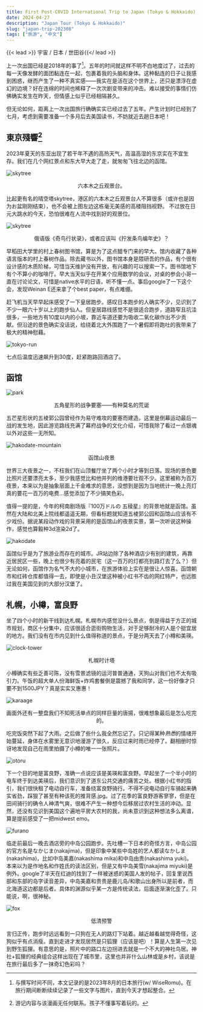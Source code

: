 ```yaml
---
title: First Post-COVID International Trip to Japan (Tokyo & Hokkaido)
date: 2024-04-27
description: "Japan Tour (Tokyo & Hokkaido)"
slug: "japan-trip-202308"
tags: ["旅游", "中文"]
---
```


{{< lead >}} 宇宙 / 日本 / 世田谷{{</ lead >}}


上一次出国已经是2018年的事了[^1]。五年的时间就这样不明不白地度过了，过去的每一天像发酵的面团黏连在一起，包裹着我的头脑和身体。这种黏连的日子让我感到困惑，继而产生了一种不真实感——我实在是活在这个世界上，还只是漂浮在虚幻的边境？好在连绵的时间也稀释了一次次剧变带来的冲击。难以接受的事情们仿佛确实发生在昨天，但情感上似乎已经相隔甚久。

但无论如何，距离上一次出国旅行确确实实已经过去了五年。产生计划时已经到了七月，考虑到需要准备一个多月后去美国读书，不妨就近去趟日本吧！

## 東京殘響[^2]
2023年夏天的东亚出现了若干年不遇的高热天气，高温高湿的东京实在不宜生存。我们在几个网红景点和东大早大走了走，就匆匆飞往北边的函馆。

![skytree](./img/skytree.jpeg)
<center>六本木之丘观景台。</center>

比起更有名的晴空塔skytree，港区的六本木之丘观景台人不算很多（或许也是因为お盆刚刚结束），也不会被上图左边这栋毫无美感的高楼阻挡视野。
不过放在日元大跳水的今天，恐怕很难在人流中找到好的观景位。

![skytree](./img/bird.jpeg)
<center>俄语版《奇鸟行状录》，或者应该叫《拧发条鸟编年史》？</center>

早稻田大学里的村上春树图书馆，算是为了这点醋专门来的早大。馆内收藏了各种语言版本的村上春树作品。除去藏书以外，图书馆本身是隈研吾的作品，有个很有设计感的木质阶梯，可惜当天维护没有开放，有兴趣的可以搜索一下。图书馆地下有个不算小的咖啡厅。早大当天似乎在开某个应用数学的会议，对桌的参会小哥一直在讨论论文，可惜是native水平的日语，听不懂一点。事后google了一下这个会，发现Weinan E还来拿了个best paper，有点难绷。

赶飞机当天早早起床感受了一下皇居跑步。感叹日本跑步的人确实不少，见识到了不少一眼六十岁以上的跑步仙人。但皇居路线感觉不是很适合跑步，道路窄且坑洼很多，一些地方有10度以内的小坡，靠近车道还要为吸收二氧化碳作出不少贡献。但沿途的景色确实没话说，给绕着北大外围跑了一个暑假即将跑吐的我带来了极大的精神慰藉。

![tokyo-run](./img/tokyo-run.jpeg)

七点后温度迅速飙升到30度，赶紧跑路回酒店了。

[^1]: 与撰写时间不同，本文记录的是2023年8月的日本旅行(w/ WiseRomu)。在旅行期间断断续续记录了一些文字与图片，直到今天才想起整合。

[^2]: 游记内容与该漫画无任何联系。孩子不懂事写着玩的。

## 函馆

![park](./img/park.jpeg)
<center>五角星形的战争要塞——有种莫名的荒诞</center>

五芒星形状的五棱郭公园曾经作为易守难攻的要塞而建造。这里是倒幕运动最后一战的发生地，因此游览路线充满了幕府战争的文化介绍，可惜我除了看过一点银魂以外对这些一无所知。

![hakodate-mountain](./img/feature.jpeg)
<center>函馆山夜景</center>

世界三大夜景之一，不枉我们在山顶餐厅坐了两个小时才等到日落。现场的景色要比照片还要漂亮太多，至少我感觉比和他并列的维港要壮观不少。这里被称为百万夜景，本来以为是抽象层面上千金难求的意思，没想到是因为当地统计一晚上亮灯真的要花一百万的电费...感觉添加了不少搞笑色彩。

值得一提的是，今年的柯南剧场版『100万ドルの 五稜星』的背景地就是函馆。虽然在大陆和北美上院线都遥遥无期，但看标题就知道五棱郭公园和函馆山应该有不少戏份。据说某段动作戏的背景采用的是函馆山的夜景实景，第一次听说这种操作，感觉也算毅种3d渲染2d了。

![hakodate](./img/hakodate.jpeg)

函馆似乎是为了旅游业而存在的城市。JR站边除了各种酒店少有别的建筑，再靠近居民区一些，晚上也很少有亮着的民宅（这一百万的灯都亮到路灯去了么？）但无论如何，函馆作为名气不大的小城市，在旅游体验上实在是很让人惊喜。函馆朝市和红砖仓库都值得一去，即使是小丑汉堡这种被小红书不齿的网红特产，也远胜过我在美国见到的大部分汉堡了。

## 札幌，小樽，富良野

坐了四个小时的新干线到达札幌。札幌市内感觉没什么景点，倒是得益于方正的城市规划，商区十分集中，应该很适合逛街购物生活，对于足够耐冷的人是个挺宜居的地方。我们没有在市内见到什么值得称道的景点，于是分两天去了小樽和美瑛。

![clock-tower](./img/clock-tower.jpeg)
<center>札幌时计塔</center>

小樽确实有些乏善可陈，没有雪景滤镜的运河普普通通，天狗山对我们也不太有吸引力。午饭的超大单人份海鲜饭+炸鸡套餐倒是震撼了我和同学，这一份好像才只要不到1500JPY？真是实实又惠惠！

![karaage](./img/karaage.jpeg)
<center>画面外还有一整盘我们不知死活单点的同样巨量的唐揚，很难想象最后是怎么吃完的。</center>

吃完饭突然下起了大雨。之后做了些什么我全然忘记了。只记得某种*熟悉*的情绪开始蔓延，身体在水雾里无意识地漫游了很久，反应过来时雨已经停了。翻相册时惊讶地发现自己在雨里拍摄了小樽的唯一一张照片。

![otoru](./img/otoru.jpeg)

下一个目的地是富良野，准确一点说应该是美瑛和富良野。早起坐了一个半小时的电车终于到达美瑛后，我们意识到了道东公共交通的痛苦之处。根据小红书的指引，我们很快租了电动自行车，准备绕富良野骑行。不得不说电动自行车骑起来确实省劲，踩狠了甚至有种该死的推背感.jpg。过了花季的富良野游客寥寥，但是在田间骑行的确令人神清气爽，很难不产生一种想今后移居过农村生活的冲动。显然，还没有见识到美国这个遍地平房大农村的我，尚未意识到这种想法多么离谱，算是提前感受了一把midwest emo。

![furano](./img/furano.jpeg)

临走前最后一晚去酒店旁的中岛公园跑步。先吐槽一下日本的奇怪方言，中岛公园的官方名是なかじま(nakajima)，但是印象中某些中岛姓的艺人都读なかしま(nakashima)，比如中岛美嘉(nakashima mika)和中岛由贵(nakashima yuki)。本来以为是作地名和作姓氏的读法区别，但是又有中岛美雪(nakajima miyuki)是例外。google了半天在红迪的找到了一样被迷惑的美国人发的帖子，回复里说西部和东部的岛字读音差异，中岛美嘉和贵贵是鹿儿岛/和歌山出身所以是前者，而北海道这边都是后者。具体的渊源似乎某一方是传统读法，后面逐渐演化歪了。只能说，啊，很神秘。

![fox](./img/fox.jpeg)
<center>低清预警</center>

言归正传，跑步时远远看到一只狗在无人的路灯下站着。越近越看越觉得奇怪，这狗似乎有点消瘦。直到走进才发现居然是只狐狸（应该是吧）！算是人生第一次见到野生狐狸。有意思的是，照片中的路口左边拐进去就是一个不大的神社鸟居。神社+狐狸的经典组合这样出现在了城市里，这里也并非什么山林或是乡村，该说是在旅行最后多了一抹奇幻色彩吗？